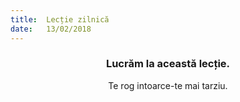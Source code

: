 ```yaml
---
title:  Lecție zilnică
date:   13/02/2018
---
```


### <center>Lucrăm la această lecție.</center>
<center>Te rog intoarce-te mai tarziu.</center>
